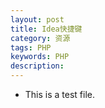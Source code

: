 ```yaml
---
layout: post
title: Idea快捷键
category: 资源
tags: PHP
keywords: PHP
description: 
---
```


- This is a test file.
